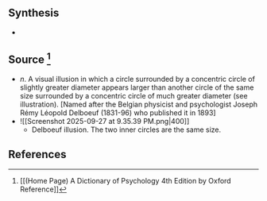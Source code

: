 ## Synthesis
- 
## Source [^1]
- $n$. A visual illusion in which a circle surrounded by a concentric circle of slightly greater diameter appears larger than another circle of the same size surrounded by a concentric circle of much greater diameter (see illustration). \[Named after the Belgian physicist and psychologist Joseph Rémy Léopold Delboeuf (1831-96) who published it in 1893]
- ![[Screenshot 2025-09-27 at 9.35.39 PM.png|400]]
	- Delboeuf illusion. The two inner circles are the same size.
## References

[^1]: [[(Home Page) A Dictionary of Psychology 4th Edition by Oxford Reference]]